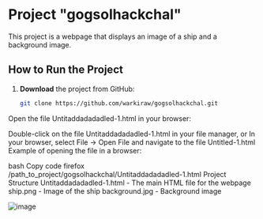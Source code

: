 # Project "gogsolhackchal"

This project is a webpage that displays an image of a ship and a background image.

## How to Run the Project

1. **Download** the project from GitHub:

   ```bash
   git clone https://github.com/warkiraw/gogsolhackchal.git
Open the file Untitaddadadadled-1.html in your browser:

Double-click on the file Untitaddadadadled-1.html in your file manager, or
In your browser, select File -> Open File and navigate to the file Untitled-1.html
Example of opening the file in a browser:

bash
Copy code
firefox /path_to_project/gogsolhackchal/Untitaddadadadled-1.html
Project Structure
Untitaddadadadled-1.html - The main HTML file for the webpage
ship.png - Image of the ship
background.jpg - Background image


![image](https://github.com/warkiraw/gogsolhackchal/assets/120770226/12ac4a92-2a58-4605-a648-a610f8f4b53b)
